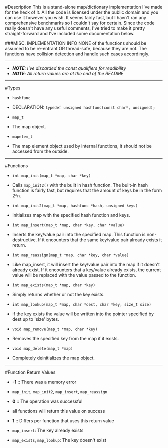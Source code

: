 #Description
This is a stand-alone map/dictionary implementation I've made for the heck of 
it. All the code is licensed under the public domain and you can use it however 
you wish. It seems fairly fast, but I havn't ran any comprehensive benchmarks 
so I couldn't say for certain. Since the code really doesn't have any useful 
comments, I've tried to make it pretty straight-forward and I've included some
documentation below.

###MISC. IMPLEMENTATION INFO
NONE of the functions should be assumed to be re-entrant OR thread-safe,
because they are not. The functions have collision detection and handle such
cases accordingly.

---

* ___NOTE__: I've discarded the const qualifiers for readibility_
* ___NOTE__: All return values are at the end of the README_

---

#Types
* `hashfunc`
 * DECLARATION: `typedef unsigned hashfunc(const char*, unsigned);`

* `map_t`
 * The map object.

* `mapelem_t`
 * The map element object used by internal functions, it should not be accessed
from the outside.

---

#Functions
* `int map_init(map_t *map, char *key)`
 * Calls `map_init2()` with the built in hash function. The built-in hash function is fairly fast, but 
requires that the amount of keys be in the form 2^n.

* `int map_init2(map_t *map, hashfunc *hash, unsigned keys)`
 * Initializes map with the specified hash function and keys.

* `int map_insert(map_t *map, char *key, char *value)`
 * Inserts the key/value pair into the specified map. This function is
non-destructive. If it encounters that the same key/value pair already exists
it return.

* `int map_reassign(map_t *map, char *key, char *value)`
 * Like map_insert, it will insert the key/value pair into the map if it doesn't
already exist. If it encounters that a key/value already exists, the current
value will be replaced with the value passed to the function.

* `int map_exists(map_t *map, char *key)`
 * Simply returns whether or not the key exists.

* `int map_lookup(map_t *map, char *dest, char *key, size_t size)`
 * If the key exists the value will be written into the pointer specified by
dest up to 'size' bytes.

* `void map_remove(map_t *map, char *key)`
 * Removes the specified key from the map if it exists.

* `void map_delete(map_t *map)`
 * Completely deinitializes the map object.

---

#Function Return Values
* __-1__ :: There was a memory error
 * `map_init`, `map_init2`, `map_insert`, `map_reassign`

*  __0__ :: The operation was successful
 * all functions will return this value on success

* __1__ :: Differs per function that uses this return value
 * `map_insert`: The key already exists
 * `map_exists`, `map_lookup`: The key doesn't exist

